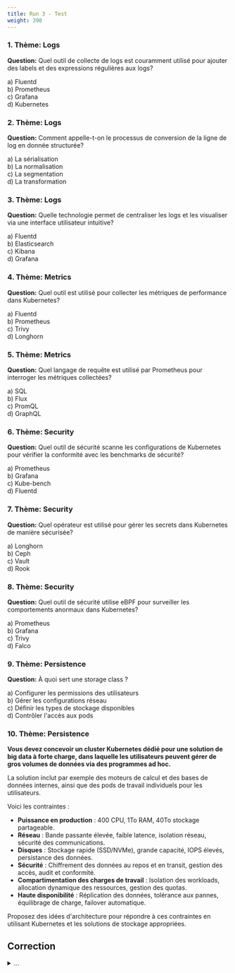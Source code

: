 ```yaml
---
title: Run 3 - Test
weight: 390
---
```


### 1. Thème: Logs

**Question:** Quel outil de collecte de logs est couramment utilisé pour ajouter des labels et des expressions régulières aux logs?

a) Fluentd  
b) Prometheus  
c) Grafana  
d) Kubernetes


### 2. Thème: Logs
**Question:** Comment appelle-t-on le processus de conversion de la ligne de log en donnée structurée?

a) La sérialisation  
b) La normalisation  
c) La segmentation  
d) La transformation

### 3. Thème: Logs
**Question:** Quelle technologie permet de centraliser les logs et les visualiser via une interface utilisateur intuitive?

a) Fluentd  
b) Elasticsearch  
c) Kibana  
d) Grafana

### 4. Thème: Metrics
**Question:** Quel outil est utilisé pour collecter les métriques de performance dans Kubernetes?

a) Fluentd  
b) Prometheus  
c) Trivy  
d) Longhorn

### 5. Thème: Metrics
**Question:** Quel langage de requête est utilisé par Prometheus pour interroger les métriques collectées?

a) SQL  
b) Flux  
c) PromQL  
d) GraphQL

### 6. Thème: Security
**Question:** Quel outil de sécurité scanne les configurations de Kubernetes pour vérifier la conformité avec les benchmarks de sécurité?

a) Prometheus  
b) Grafana  
c) Kube-bench  
d) Fluentd

### 7. Thème: Security
**Question:** Quel opérateur est utilisé pour gérer les secrets dans Kubernetes de manière sécurisée?

a) Longhorn  
b) Ceph  
c) Vault  
d) Rook

### 8. Thème: Security
**Question:** Quel outil de sécurité utilise eBPF pour surveiller les comportements anormaux dans Kubernetes?

a) Prometheus  
b) Grafana  
c) Trivy  
d) Falco

### 9. Thème: Persistence

**Question:** À quoi sert une storage class ?

a) Configurer les permissions des utilisateurs  
b) Gérer les configurations réseau  
c) Définir les types de stockage disponibles  
d) Contrôler l'accès aux pods


### 10. Thème: Persistence


**Vous devez concevoir un cluster Kubernetes dédié pour une solution de big data à forte charge, dans laquelle les utilisateurs peuvent gérer de gros volumes de données via des programmes ad hoc.**

La solution inclut par exemple des moteurs de calcul et des bases de données internes, ainsi que des pods de travail individuels pour les utilisateurs.

Voici les contraintes :

- **Puissance en production** : 400 CPU, 1To RAM, 40To stockage partageable.
- **Réseau** : Bande passante élevée, faible latence, isolation réseau, sécurité des communications.
- **Disques** : Stockage rapide (SSD/NVMe), grande capacité, IOPS élevés, persistance des données.
- **Sécurité** : Chiffrement des données au repos et en transit, gestion des accès, audit et conformité.
- **Compartimentation des charges de travail** : Isolation des workloads, allocation dynamique des ressources, gestion des quotas.
- **Haute disponibilité** : Réplication des données, tolérance aux pannes, équilibrage de charge, failover automatique.

Proposez des idées d'architecture pour répondre à ces contraintes en utilisant Kubernetes et les solutions de stockage appropriées.



## Correction

<details><summary>...</summary>

1. a) Fluentd
2. c) PersistentVolume
3. c) Kibana
4. b) Prometheus
5. c) PromQL
6. c) Kube-bench
7. c) Vault
8. d) Falco
9. c) Définir les types de stockage disponibles  
10. (Open-ended question) Combien d'environnements ? VMs ? Quels composants ? 


</details>